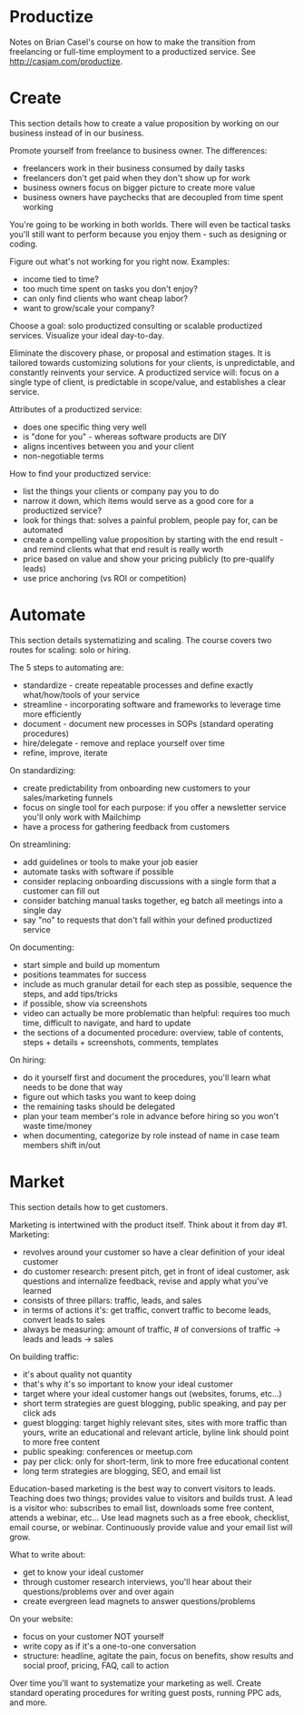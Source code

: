# Productize

Notes on Brian Casel's course on how to make the transition from freelancing or full-time employment
to a productized service. See <http://casjam.com/productize>.

# Create

This section details how to create a value proposition by working on our business instead of in
our business.

Promote yourself from freelance to business owner. The differences:

* freelancers work in their business consumed by daily tasks
* freelancers don't get paid when they don't show up for work
* business owners focus on bigger picture to create more value
* business owners have paychecks that are decoupled from time spent working

You're going to be working in both worlds. There will even be tactical tasks you'll still want to
perform because you enjoy them - such as designing or coding.

Figure out what's not working for you right now. Examples:

* income tied to time?
* too much time spent on tasks you don't enjoy?
* can only find clients who want cheap labor?
* want to grow/scale your company?

Choose a goal: solo productized consulting or scalable productized services. Visualize your ideal
day-to-day.

Eliminate the discovery phase, or proposal and estimation stages. It is tailored towards customizing
solutions for your clients, is unpredictable, and constantly reinvents your service. A productized
service will: focus on a single type of client, is predictable in scope/value, and establishes a
clear service.

Attributes of a productized service:

* does one specific thing very well
* is "done for you" - whereas software products are DIY
* aligns incentives between you and your client
* non-negotiable terms

How to find your productized service:

* list the things your clients or company pay you to do
* narrow it down, which items would serve as a good core for a productized service?
* look for things that: solves a painful problem, people pay for, can be automated
* create a compelling value proposition by starting with the end result - and remind clients what
  that end result is really worth
* price based on value and show your pricing publicly (to pre-qualify leads)
* use price anchoring (vs ROI or competition)

# Automate

This section details systematizing and scaling. The course covers two routes for scaling: solo or
hiring.

The 5 steps to automating are:

* standardize - create repeatable processes and define exactly what/how/tools of your service
* streamline - incorporating software and frameworks to leverage time more efficiently
* document - document new processes in SOPs (standard operating procedures)
* hire/delegate - remove and replace yourself over time
* refine, improve, iterate

On standardizing:

* create predictability from onboarding new customers to your sales/marketing funnels
* focus on single tool for each purpose: if you offer a newsletter service you'll only work with
  Mailchimp
* have a process for gathering feedback from customers

On streamlining:

* add guidelines or tools to make your job easier
* automate tasks with software if possible
* consider replacing onboarding discussions with a single form that a customer can fill out
* consider batching manual tasks together, eg batch all meetings into a single day
* say "no" to requests that don't fall within your defined productized service

On documenting:

* start simple and build up momentum
* positions teammates for success
* include as much granular detail for each step as possible, sequence the steps, and add tips/tricks
* if possible, show via screenshots
* video can actually be more problematic than helpful: requires too much time, difficult to navigate,
  and hard to update
* the sections of a documented procedure: overview, table of contents, steps + details + screenshots,
  comments, templates

On hiring:

* do it yourself first and document the procedures, you'll learn what needs to be done that way
* figure out which tasks you want to keep doing
* the remaining tasks should be delegated
* plan your team member's role in advance before hiring so you won't waste time/money
* when documenting, categorize by role instead of name in case team members shift in/out

# Market

This section details how to get customers.

Marketing is intertwined with the product itself. Think about it from day #1. Marketing:

* revolves around your customer so have a clear definition of your ideal customer
* do customer research: present pitch, get in front of ideal customer, ask questions and internalize
  feedback, revise and apply what you've learned
* consists of three pillars: traffic, leads, and sales
* in terms of actions it's: get traffic, convert traffic to become leads, convert leads to sales 
* always be measuring: amount of traffic, # of conversions of traffic -> leads and leads -> sales

On building traffic:

* it's about quality not quantity
* that's why it's so important to know your ideal customer
* target where your ideal customer hangs out (websites, forums, etc...)
* short term strategies are guest blogging, public speaking, and pay per click ads
* guest blogging: target highly relevant sites, sites with more traffic than yours, write an
  educational and relevant article, byline link should point to more free content
* public speaking: conferences or meetup.com
* pay per click: only for short-term, link to more free educational content
* long term strategies are blogging, SEO, and email list

Education-based marketing is the best way to convert visitors to leads. Teaching does two things;
provides value to visitors and builds trust. A lead is a visitor who: subscribes to email list,
downloads some free content, attends a webinar, etc... Use lead magnets such as a free ebook,
checklist, email course, or webinar. Continuously provide value and your email list will grow.

What to write about:

* get to know your ideal customer
* through customer research interviews, you'll hear about their questions/problems over and over
  again
* create evergreen lead magnets to answer questions/problems

On your website:

* focus on your customer NOT yourself
* write copy as if it's a one-to-one conversation
* structure: headline, agitate the pain, focus on benefits, show results and social proof, pricing,
  FAQ, call to action

Over time you'll want to systematize your marketing as well. Create standard operating procedures
for writing guest posts, running PPC ads, and more.
